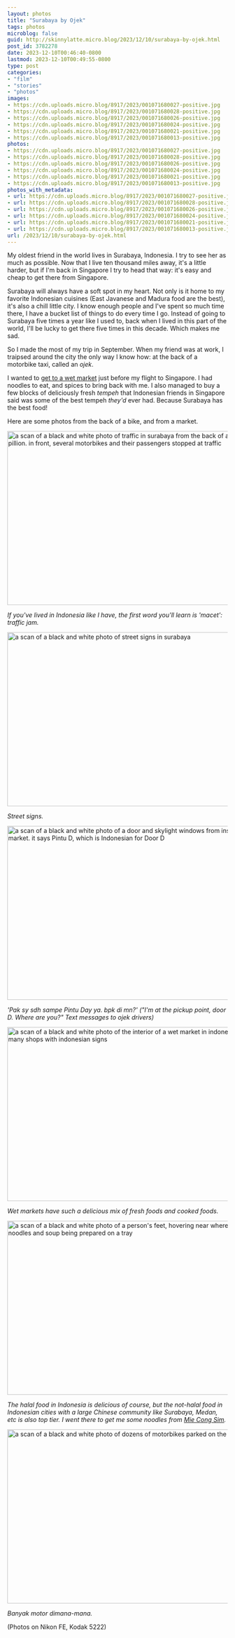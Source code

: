 ```yaml
---
layout: photos
title: "Surabaya by Ojek"
tags: photos
microblog: false
guid: http://skinnylatte.micro.blog/2023/12/10/surabaya-by-ojek.html
post_id: 3782278
date: 2023-12-10T00:46:40-0800
lastmod: 2023-12-10T00:49:55-0800
type: post
categories:
- "film"
- "stories"
- "photos"
images:
- https://cdn.uploads.micro.blog/8917/2023/001071680027-positive.jpg
- https://cdn.uploads.micro.blog/8917/2023/001071680028-positive.jpg
- https://cdn.uploads.micro.blog/8917/2023/001071680026-positive.jpg
- https://cdn.uploads.micro.blog/8917/2023/001071680024-positive.jpg
- https://cdn.uploads.micro.blog/8917/2023/001071680021-positive.jpg
- https://cdn.uploads.micro.blog/8917/2023/001071680013-positive.jpg
photos:
- https://cdn.uploads.micro.blog/8917/2023/001071680027-positive.jpg
- https://cdn.uploads.micro.blog/8917/2023/001071680028-positive.jpg
- https://cdn.uploads.micro.blog/8917/2023/001071680026-positive.jpg
- https://cdn.uploads.micro.blog/8917/2023/001071680024-positive.jpg
- https://cdn.uploads.micro.blog/8917/2023/001071680021-positive.jpg
- https://cdn.uploads.micro.blog/8917/2023/001071680013-positive.jpg
photos_with_metadata:
- url: https://cdn.uploads.micro.blog/8917/2023/001071680027-positive.jpg
- url: https://cdn.uploads.micro.blog/8917/2023/001071680028-positive.jpg
- url: https://cdn.uploads.micro.blog/8917/2023/001071680026-positive.jpg
- url: https://cdn.uploads.micro.blog/8917/2023/001071680024-positive.jpg
- url: https://cdn.uploads.micro.blog/8917/2023/001071680021-positive.jpg
- url: https://cdn.uploads.micro.blog/8917/2023/001071680013-positive.jpg
url: /2023/12/10/surabaya-by-ojek.html
---
```

My oldest friend in the world lives in Surabaya, Indonesia. I try to see her as much as possible. Now that I live ten thousand miles away, it's a little harder, but if I'm back in Singapore I try to head that way: it's easy and cheap to get there from Singapore.

Surabaya will always have a soft spot in my heart. Not only is it home to my favorite Indonesian cuisines (East Javanese and Madura food are the best), it's also a chill little city. I know enough people and I've spent so much time there, I have a bucket list of things to do every time I go. Instead of going to Surabaya five times a year like I used to, back when I lived in this part of the world, I'll be lucky to get there five times in this decade. Which makes me sad.

So I made the most of my trip in September. When my friend was at work, I traipsed around the city the only way I know how: at the back of a motorbike taxi, called an *ojek*. 

I wanted to [get to a wet market](https://maps.app.goo.gl/RhrUYdJ9iDa21RnG6) just before my flight to Singapore. I had noodles to eat, and spices to bring back with me. I also managed to buy a few blocks of deliciously fresh *tempeh* that Indonesian friends in Singapore said was some of the best tempeh *they'd* ever had. Because Surabaya has the best food!

Here are some photos from the back of a bike, and from a market.

<img src="uploads/2023/001071680027-positive.jpg" width="600" height="397" alt="a scan of a black and white photo of traffic in surabaya from the back of a motorbike, pillion. in front, several motorbikes and their passengers stopped at traffic">

*If you've lived in Indonesia like I have, the first word you'll learn is 'macet': traffic jam.*

<img src="uploads/2023/001071680028-positive.jpg" width="600" height="397" alt="a scan of a black and white photo of street signs in surabaya">

*Street signs.*

<img src="uploads/2023/001071680026-positive.jpg" width="600" height="397" alt="a scan of a black and white photo of a door and skylight windows from inside a wet market. it says Pintu D, which is Indonesian for Door D">

*'Pak sy sdh sampe Pintu Day ya. bpk di mn?' ("I'm at the pickup point, door D. Where are you?" Text messages to ojek drivers)*

<img src="uploads/2023/001071680024-positive.jpg" width="600" height="397" alt="a scan of a black and white photo of the interior of a wet market in indonesia, showing many shops with indonesian signs">

*Wet markets have such a delicious mix of fresh foods and cooked foods.*

<img src="uploads/2023/001071680021-positive.jpg" width="600" height="397" alt="a scan of a black and white photo of a person's feet, hovering near where there are noodles and soup being prepared on a tray">

*The halal food in Indonesia is delicious of course, but the not-halal food in Indonesian cities with a large Chinese community like Surabaya, Medan, etc is also top tier. I went there to get me some noodles from [Mie Cong Sim](https://maps.app.goo.gl/A3KrAcquo3VTHpR37).*

<img src="uploads/2023/001071680013-positive.jpg" width="600" height="397" alt="a scan of a black and white photo of dozens of motorbikes parked on the street">

*Banyak motor dimana-mana.*

(Photos on Nikon FE, Kodak 5222)

